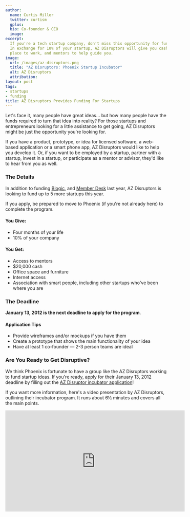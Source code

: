 ```yaml
---
author:
  name: Curtis Miller
  twitter: curtism
  gplus:
  bio: Co-founder & CEO
  image:
excerpt:
  If you're a tech startup company, don't miss this opportunity for funding.
  In exchange for 10% of your startup, AZ Disruptors will give you cash, a
  place to work, and mentors to help guide you.
image:
  url: /images/az-disruptors.png
  title: "AZ Disruptors: Phoenix Startup Incubator"
  alt: AZ Disruptors
  attribution:
layout: post
tags:
- startups
- funding
title: AZ Disruptors Provides Funding For Startups
---
```


Let's face it, many people have great ideas&hellip; but how many people have the funds required to turn that idea into reality? For those startups and entrepreneurs looking for a little assistance to get going, AZ Disruptors might be just the opportunity you're looking for.

If you have a product, prototype, or idea for licensed software, a web-based application or a smart phone app, AZ Disruptors would like to help you develop it. Or, if you want to be employed by a startup, partner with a startup, invest in a startup, or participate as a mentor or advisor, they'd like to hear from you as well.

### The Details

In addition to funding [Blogic](http://www.blogic.com/), and [Member Desk](http://www.memberdesk.com/) last year, AZ Disruptors is looking to fund up to 5 more startups this year.

If you apply, be prepared to move to Phoenix (if you're not already here) to complete the program.

#### You Give:

* Four months of your life
* 10% of your company

#### You Get:

* Access to mentors
* $20,000 cash
* Office space and furniture
* Internet access
* Association with smart people, including other startups who've been where you are

### The Deadline

**January 13, 2012 is the next deadline to apply for the program**.

#### Application Tips

* Provide wireframes and/or mockups if you have them
* Create a prototype that shows the main functionality of your idea
* Have at least 1 co-founder &mdash; 2-3 person teams are ideal

### Are You Ready to Get Disruptive?

We think Phoenix is fortunate to have a group like the AZ Disruptors working to fund startup ideas. If you're ready, apply for their January 13, 2012 deadline by filling out the [AZ Disruptor incubator application](http://www.azdisruptors.com/disruptive-company/)!

If you want more information, here's a video presentation by AZ Disruptors, outlining their incubator program. It runs about 6½ minutes and covers all the main points.

<iframe width="560" height="315" src="http://www.youtube.com/embed/zlJ8FtsYAtM" frameborder="0" allowfullscreen></iframe>

